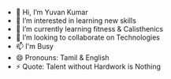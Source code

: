 - 👋 Hi, I’m Yuvan Kumar
- 👀 I’m interested in learning new skills
- 🌱 I’m currently learning fitness & Calisthenics 
- 💞️ I’m looking to collaborate on Technologies 
- 📫 I'm Busy
- 😄 Pronouns: Tamil & English 
- ⚡ Quote: Talent without Hardwork is Nothing 
<!---
Yuvan2606/Yuvan2606 is a ✨ special ✨ repository because its `README.md` (this file) appears on your GitHub profile.
You can click the Preview link to take a look at your changes.
--->
